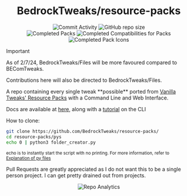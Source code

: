 <div align="center">

# BedrockTweaks/resource-packs

![Commit Activity](https://img.shields.io/github/commit-activity/w/BedrockTweaks/resource-packs?style=for-the-badge&label=Commits&color=purple)
![GitHub repo size](https://img.shields.io/github/repo-size/BedrockTweaks/resource-packs?style=for-the-badge&label=Size&color=pink)
<br>
![Completed Packs](https://img.shields.io/badge/Packs-374%2F381-blue?style=for-the-badge&color=blue)
![Completed Compatibilities for Packs](https://img.shields.io/badge/Compatibilities-23%2F33-cyan?style=for-the-badge&color=cyan)
![Completed Pack Icons](https://img.shields.io/badge/Pack%20Icons-361%2F381-green?style=for-the-badge&color=green)

</div>

> [!IMPORTANT]
> As of 2/7/24, BedrockTweaks/Files will be more favoured compared to BEComTweaks.
> 
> Contributions here will also be directed to BedrockTweaks/Files.

<div align="left">
A repo containing every single tweak **possible** ported from <a href="https://vanillatweaks.net/picker/resource-packs">Vanilla Tweaks' Resource Packs</a> with a Command Line and Web Interface.

Docs are available at [here](https://github.com/BedrockTweaks/resource-packs/blob/main/docs/docs.md), along with a [tutorial](https://github.com/BedrockTweaks/resource-packs/blob/main/docs/Tutorial.md) on the CLI 

How to clone:

```bash
git clone https://github.com/BedrockTweaks/resource-packs/
cd resource-packs/pys
echo 0 | python3 folder_creator.py
```
<sub>echo is to instantly start the script with no printing. For more information, refer to [Explanation of py files](https://github.com/NSPC911/resource-packs/blob/main/docs/Explanation%20of%20py%20files.md)</sub>

Pull Requests are greatly appreciated as I do not want this to be a single person project. I can get pretty drained out from projects.
</div>
<div align=center>

![Repo Analytics](https://repobeats.axiom.co/api/embed/10e365135c3e52c23d522622b87dee249a676978.svg)

</div>

